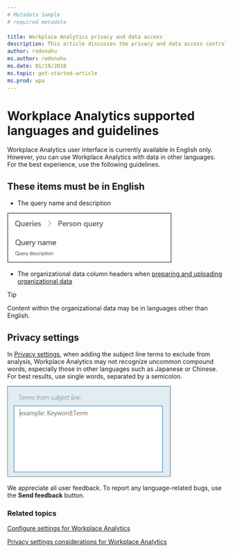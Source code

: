```yaml
---
# Metadata Sample
# required metadata

title: Workplace Analytics privacy and data access
description: This article discusses the privacy and data access controls available in Workplace Analytics and  
author: rodonahu
ms.author: rodonahu
ms.date: 01/19/2018
ms.topic: get-started-article
ms.prod: wpa
---
```

# Workplace Analytics supported languages and guidelines

Workplace Analytics user interface is currently available in English only. However, you can use Workplace Analytics with data in other languages. For the best experience, use the following guidelines.

## These items must be in English 
* The query name and description

![Query name and description](../Images/WpA/Overview/query-name-description.png)
* The organizational data column headers when [preparing and uploading organizational data](../Use/Prepare-and-upload-organizational-data.md)

> [!TIP]
> Content within the organizational data may be in languages other than English.

## Privacy settings

In [Privacy settings](../use/settings#privacy-settings.md), when adding the subject line terms to exclude from analysis, Workplace Analytics may not recognize uncommon compound words, especially those in other languages such as Japanese or Chinese. For best results, use single words, separated by a semicolon.

![Exclude terms from subject line](../Images/WpA/Overview/exclude-terms-from-subject-line.png)
 
We appreciate all user feedback. To report any language-related bugs, use the **Send feedback** button.

### Related topics
[Configure settings for Workplace Analytics](../use/settings.md)

[Privacy settings considerations for Workplace Analytics](../use/privacy-considerations.md)
